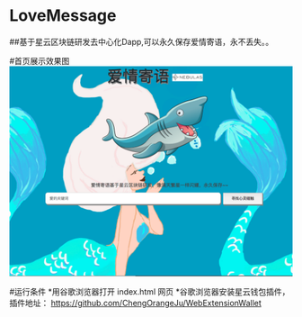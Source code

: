 


# LoveMessage
##基于星云区块链研发去中心化Dapp,可以永久保存爱情寄语，永不丢失。。


#首页展示效果图
![main_page_picture.png](img/main_page_picture.png)


#运行条件
*用谷歌浏览器打开 index.html 网页
*谷歌浏览器安装星云钱包插件，插件地址： https://github.com/ChengOrangeJu/WebExtensionWallet

